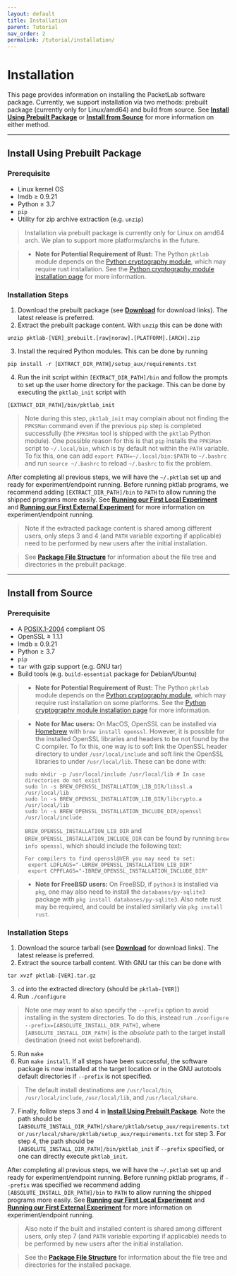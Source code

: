 ```yaml
---
layout: default
title: Installation
parent: Tutorial
nav_order: 2
permalink: /tutorial/installation/
---
```


# Installation
This page provides information on installing the PacketLab software package. Currently, we support installation via two methods: prebuilt package (currently only for Linux/amd64) and build from source. See **[Install Using Prebuilt Package](#install-using-prebuilt-package)** or **[Install from Source](#install-from-source)** for more information on either method.

---
## Install Using Prebuilt Package
### Prerequisite
- Linux kernel OS
- lmdb ≥ 0.9.21
- Python ≥ 3.7
- `pip`
- Utility for zip archive extraction (e.g. `unzip`)

> Installation via prebuilt package is currently only for Linux on amd64 arch. We plan to support more platforms/archs in the future.

> - **Note for Potential Requirement of Rust:**
> The Python `pktlab` module depends on the [Python cryptography module](https://cryptography.io/en/latest/), which may require rust installation. See the [Python cryptography module installation page](https://cryptography.io/en/latest/installation/) for more information.

### Installation Steps
1. Download the prebuilt package (see **[Download](/download/)** for download links). The latest release is preferred.
2. Extract the prebuilt package content. With `unzip` this can be done with
```
unzip pktlab-[VER]_prebuilt.[raw|noraw].[PLATFORM].[ARCH].zip
```
3. Install the required Python modules. This can be done by running
```
pip install -r [EXTRACT_DIR_PATH]/setup_aux/requirements.txt
```
4. Run the init script within `[EXTRACT_DIR_PATH]/bin` and follow the prompts to set up the user home directory for the package. This can be done by executing the `pktlab_init` script with
```
[EXTRACT_DIR_PATH]/bin/pktlab_init
```
> Note during this step, `pktlab_init` may complain about not finding the `PPKSMan` command even if the previous `pip` step is completed successfully (the `PPKSMan` tool is shipped with the `pktlab` Python module). One possible reason for this is that `pip` installs the `PPKSMan` script to `~/.local/bin`, which is by default not within the `PATH` variable. To fix this, one can add `export PATH=~/.local/bin:$PATH` to `~/.bashrc` and run `source ~/.bashrc` to reload `~/.bashrc` to fix the problem.

After completing all previous steps, we will have the `~/.pktlab` set up and ready for experiment/endpoint running. Before running pktlab programs, we recommend adding `[EXTRACT_DIR_PATH]/bin` to `PATH` to allow running the shipped programs more easily. See **[Running our First Local Experiment](/tutorial/first_run_local)** and **[Running our First External Experiment](/tutorial/first_run_external)** for more information on experiment/endpoint running.
> Note if the extracted package content is shared among different users, only steps 3 and 4 (and `PATH` variable exporting if applicable) need to be performed by new users after the initial installation.

> See **[Package File Structure](/tutorial/package_file_structure)** for information about the file tree and directories in the prebuilt package.

---
## Install from Source
### Prerequisite
- A [POSIX.1-2004](https://pubs.opengroup.org/onlinepubs/009695399/nfindex.html) compliant OS
- OpenSSL ≥ 1.1.1
- lmdb ≥ 0.9.21
- Python ≥ 3.7
- `pip`
- `tar` with gzip support (e.g. GNU tar)
- Build tools (e.g. `build-essential` package for Debian/Ubuntu)

> - **Note for Potential Requirement of Rust:**
> The Python `pktlab` module depends on the [Python cryptography module](https://cryptography.io/en/latest/), which may require rust installation on some platforms. See the [Python cryptography module installation page](https://cryptography.io/en/latest/installation/) for more information.

> - **Note for Mac users:**
> On MacOS, OpenSSL can be installed via [Homebrew](https://brew.sh/) with `brew install openssl`. However, it is possible for the installed OpenSSL libraries and headers to be not found by the C compiler. To fix this, one way is to soft link the OpenSSL header directory to under `/usr/local/include` and soft link the OpenSSL libraries to under `/usr/local/lib`. These can be done with:
> ```
> sudo mkdir -p /usr/local/include /usr/local/lib # In case directories do not exist
> sudo ln -s BREW_OPENSSL_INSTALLATION_LIB_DIR/libssl.a /usr/local/lib
> sudo ln -s BREW_OPENSSL_INSTALLATION_LIB_DIR/libcrypto.a /usr/local/lib
> sudo ln -s BREW_OPENSSL_INSTALLATION_INCLUDE_DIR/openssl /usr/local/include
> ```
> `BREW_OPENSSL_INSTALLATION_LIB_DIR` and `BREW_OPENSSL_INSTALLATION_INCLUDE_DIR` can be found by running `brew info openssl`, which should include the following text:
> ```
> For compilers to find openssl@VER you may need to set:
>  export LDFLAGS="-LBREW_OPENSSL_INSTALLATION_LIB_DIR"
>  export CPPFLAGS="-IBREW_OPENSSL_INSTALLATION_INCLUDE_DIR"
> ```

> - **Note for FreeBSD users:**
> On FreeBSD, if `python3` is installed via `pkg`, one may also need to install the `databases/py-sqlite3` package with `pkg install databases/py-sqlite3`. Also note rust may be required, and could be installed similarly via `pkg install rust`.

### Installation Steps
1. Download the source tarball (see **[Download](/download)** for download links). The latest release is preferred.
2. Extract the source tarball content. With GNU tar this can be done with
```
tar xvzf pktlab-[VER].tar.gz
```
3. `cd` into the extracted directory (should be `pktlab-[VER]`)
4. Run `./configure`
> Note one may want to also specify the `--prefix` option to avoid installing in the system directories. To do this, instead run `./configure --prefix=[ABSOLUTE_INSTALL_DIR_PATH]`, where `[ABSOLUTE_INSTALL_DIR_PATH]` is the *absolute* path to the target install destination (need not exist beforehand).
5. Run `make`
6. Run `make install`. If all steps have been successful, the software package is now installed at the target location or in the GNU autotools default directories if `--prefix` is not specified.
> The default install destinations are `/usr/local/bin`, `/usr/local/include`, `/usr/local/lib`, and `/usr/local/share`.
7. Finally, follow steps 3 and 4 in **[Install Using Prebuilt Package](#install-using-prebuilt-package)**. Note the path should be `[ABSOLUTE_INSTALL_DIR_PATH]/share/pktlab/setup_aux/requirements.txt` or `/usr/local/share/pktlab/setup_aux/requirements.txt` for step 3. For step 4, the path should be `[ABSOLUTE_INSTALL_DIR_PATH]/bin/pktlab_init` if `--prefix` specified, or one can directly execute `pktlab_init`.

After completing all previous steps, we will have the `~/.pktlab` set up and ready for experiment/endpoint running. Before running pktlab programs, if `--prefix` was specified we recommend adding `[ABSOLUTE_INSTALL_DIR_PATH]/bin` to `PATH` to allow running the shipped programs more easily. See **[Running our First Local Experiment](/tutorial/first_run_local)** and **[Running our First External Experiment](/tutorial/first_run_external)** for more information on experiment/endpoint running.
> Also note if the built and installed content is shared among different users, only step 7 (and `PATH` variable exporting if applicable) needs to be performed by new users after the initial installation.

> See the **[Package File Structure](/tutorial/package_file_structure)** for information about the file tree and directories for the installed package.